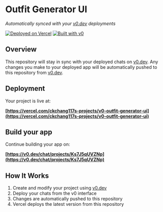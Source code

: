 # Outfit Generator UI

*Automatically synced with your [v0.dev](https://v0.dev) deployments*

[![Deployed on Vercel](https://img.shields.io/badge/Deployed%20on-Vercel-black?style=for-the-badge&logo=vercel)](https://vercel.com/ckchang117s-projects/v0-outfit-generator-ui)
[![Built with v0](https://img.shields.io/badge/Built%20with-v0.dev-black?style=for-the-badge)](https://v0.dev/chat/projects/Ks7J5qUVZNp)

## Overview

This repository will stay in sync with your deployed chats on [v0.dev](https://v0.dev).
Any changes you make to your deployed app will be automatically pushed to this repository from [v0.dev](https://v0.dev).

## Deployment

Your project is live at:

**[https://vercel.com/ckchang117s-projects/v0-outfit-generator-ui](https://vercel.com/ckchang117s-projects/v0-outfit-generator-ui)**

## Build your app

Continue building your app on:

**[https://v0.dev/chat/projects/Ks7J5qUVZNp](https://v0.dev/chat/projects/Ks7J5qUVZNp)**

## How It Works

1. Create and modify your project using [v0.dev](https://v0.dev)
2. Deploy your chats from the v0 interface
3. Changes are automatically pushed to this repository
4. Vercel deploys the latest version from this repository